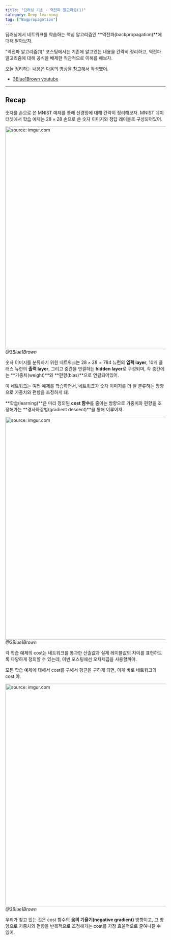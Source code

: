 ```yaml
---
title: "딥러닝 기초 - 역전파 알고리즘(1)"
category: Deep learning
tag: ["Bagpropagation"]
---
```


딥러닝에서 네트워크를 학습하는 핵심 알고리즘인 **역전파(backpropagation)**에 대해 알아보자.

"역전파 알고리즘(1)" 포스팅에서는 기존에 알고있는 내용을 간략히 정리하고, 역전파 알고리즘에 대해 공식을 배제한 직관적으로 이해를 해보자.

오늘 정리하는 내용은 다음의 영상을 참고해서 작성했어.

 - [3Blue1Brown youtube](https://youtu.be/Ilg3gGewQ5U)

---
## Recap

숫자를 손으로 쓴 MNIST 예제를 통해 신경망에 대해 간략히 정리해보자. MNIST 데이터셋에서 학습 예제는 $28\times 28$ 손으로 쓴 숫자 이미지와 정답 레이블로 구성되어있어.

<a href="https://i.imgur.com/LztChQB"><img src="https://i.imgur.com/LztChQB.png" width="700px" title="source: imgur.com" /></a>_@3Blue1Brown_

숫자 이미지를 분류하기 위한 네트워크는 $28 \times 28 = 784$ 뉴런의 **입력 layer**, 10개 클래스 뉴런의 **출력 layer**, 그리고 중간을 연결하는 **hidden layer**로 구성되며,
각 층간에는 **가중치(weight)**와 **편향(bias)**으로 연결되어있어. 

이 네트워크는 여러 예제를 학습하면서, 네트워크가 숫자 이미지를 더 잘 분류하는 방향으로 가중치와 편향을 조정하게 돼.

**학습(learning)**은 미리 정의된 **cost 함수**를 줄이는 방향으로 가중치와 편향을 조정해가는 **경사하강법(gradient descent)**을 통해 이루어져.

<a href="https://i.imgur.com/RSG4K1l"><img src="https://i.imgur.com/RSG4K1l.png" width="700px" title="source: imgur.com" /></a>_@3Blue1Brown_

각 학습 예제의 cost는 네트워크를 통과한 산출값과 실제 레이블값의 차이를 표현하도록 다양하게 정의할 수 있는데, 이번 포스팅에선 오차제곱을 사용할꺼야.

모든 학습 예제에 대해서 cost를 구해서 평균을 구하게 되면, 이게 바로 네트워크의 cost 야.

<a href="https://i.imgur.com/He5X2mL"><img src="https://i.imgur.com/He5X2mL.png" width="700px" title="source: imgur.com" /></a>_@3Blue1Brown_

우리가 찾고 있는 것은 cost 함수의 **음의 기울기(negative gradient)** 방향이고, 그 방향으로 가중치와 편향을 반복적으로 조정해가는 cost를 가장 효율적으로 줄여나갈 수 있어.


